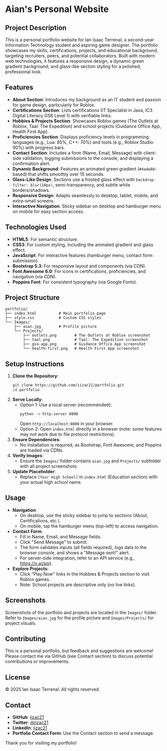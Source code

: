 # Aian's Personal Website

## Project Description
This is a personal portfolio website for Ian Isaac Terrenal, a second-year Information Technology student and aspiring game designer. The portfolio showcases my skills, certifications, projects, and educational background, targeting recruiters, peers, and potential collaborators. Built with modern web technologies, it features a responsive design, a dynamic green gradient background, and glass-like section styling for a polished, professional look.

## Features
- **About Section**: Introduces my background as an IT student and passion for game design, particularly for Roblox.
- **Certifications Section**: Lists certifications (IT Specialist in Java, IC3 Digital Literacy GS6 Level 1) with verifiable links.
- **Hobbies & Projects Section**: Showcases Roblox games (The Outlets at Roblox, Taal: The Expedition) and school projects (Guidance Office App, Health First App).
- **Proficiencies Section**: Displays proficiency levels in programming languages (e.g., Lua: 85%, C++: 70%) and tools (e.g., Roblox Studio: 90%) with progress bars.
- **Contact Section**: Includes a form (Name, Email, Message) with client-side validation, logging submissions to the console, and displaying a confirmation alert.
- **Dynamic Background**: Features an animated green gradient (`#4ade80`-based) that shifts smoothly over 15 seconds.
- **Glass-Like Design**: Sections use a frosted glass effect with `backdrop-filter: blur(10px)`, semi-transparency, and subtle white borders/shadows.
- **Responsive Design**: Adapts seamlessly to desktop, tablet, mobile, and extra-small screens.
- **Interactive Navigation**: Sticky sidebar on desktop and hamburger menu on mobile for easy section access.

## Technologies Used
- **HTML5**: For semantic structure.
- **CSS3**: For custom styling, including the animated gradient and glass effect.
- **JavaScript**: For interactive features (hamburger menu, contact form submission).
- **Bootstrap 5.3**: For responsive layout and components (via CDN).
- **Font Awesome 6.0**: For icons in certifications, proficiencies, and navigation (via CDN).
- **Poppins Font**: For consistent typography (via Google Fonts).

## Project Structure
```
portfolio/
├── index.html          # Main portfolio page
├── style.css           # Custom CSS styles
└── Images/
    ├── aian.jpg        # Profile picture
    └── Projects/
        ├── outlets.png        # The Outlets at Roblox screenshot
        ├── taal.png           # Taal: The Expedition screenshot
        ├── gso-app.png        # Guidance Office App screenshot
        └── health-first.png   # Health First App screenshot
```

## Setup Instructions
1. **Clone the Repository**:
   ```bash
   git clone https://github.com/iizac21/portfolio.git
   cd portfolio
   ```
2. **Serve Locally**:
   - Option 1: Use a local server (recommended):
     ```bash
     python -m http.server 8000
     ```
     Open `http://localhost:8000` in your browser.
   - Option 2: Open `index.html` directly in a browser (note: some features may not work due to file protocol restrictions).
3. **Ensure Dependencies**:
   - No installation is required, as Bootstrap, Font Awesome, and Poppins are loaded via CDNs.
4. **Verify Images**:
   - Ensure the `Images/` folder contains `aian.jpg` and `Projects/` subfolder with all project screenshots.
5. **Update Placeholder**:
   - Replace `[Your High School]` in `index.html` (Education section) with your actual high school name.

## Usage
- **Navigation**:
  - On desktop, use the sticky sidebar to jump to sections (About, Certifications, etc.).
  - On mobile, tap the hamburger menu (top-left) to access navigation.
- **Contact Form**:
  - Fill in Name, Email, and Message fields.
  - Click "Send Message" to submit.
  - The form validates inputs (all fields required), logs data to the browser console, and shows a "Message sent!" alert.
  - For server-side integration, refer to an API service (e.g., https://x.ai/api).
- **Explore Projects**:
  - Click "Play Now" links in the Hobbies & Projects section to visit Roblox games.
  - Note: School projects are descriptive only (no live links).

## Screenshots
Screenshots of the portfolio and projects are located in the `Images/` folder. Refer to `Images/aian.jpg` for the profile picture and `Images/Projects/` for project visuals.

## Contributing
This is a personal portfolio, but feedback and suggestions are welcome! Please contact me via GitHub (see Contact section) to discuss potential contributions or improvements.

## License
© 2025 Ian Isaac Terrenal. All rights reserved.

## Contact
- **GitHub**: [iizac21](https://github.com/iizac21)
- **Twitter**: [@iizac21](https://twitter.com/iizac21)
- **LinkedIn**: [iizac21](https://linkedin.com/in/iizac21)
- **Portfolio Contact Form**: Use the Contact section to send a message.

Thank you for visiting my portfolio!
